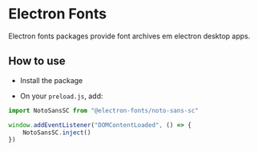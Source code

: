 # Electron Fonts

Electron fonts packages provide font archives em electron desktop apps.

## How to use

* Install the package

* On your `preload.js`, add:

```ts
import NotoSansSC from "@electron-fonts/noto-sans-sc"

window.addEventListener("DOMContentLoaded", () => {
    NotoSansSC.inject()
})
```